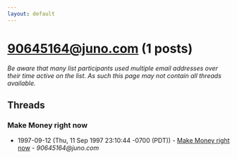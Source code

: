 ```yaml
---
layout: default
---
```


# 90645164@juno.com (1 posts)

_Be aware that many list participants used multiple email addresses over their time active on the list. As such this page may not contain all threads available._

## Threads

### Make Money right now
+ 1997-09-12 (Thu, 11 Sep 1997 23:10:44 -0700 (PDT)) - [Make Money right now](/archive/1997/09/5650a0fec8fe599867396a302d0bd748213c3acd03650c54a9ff36cb600a257f) - _90645164@juno.com_

